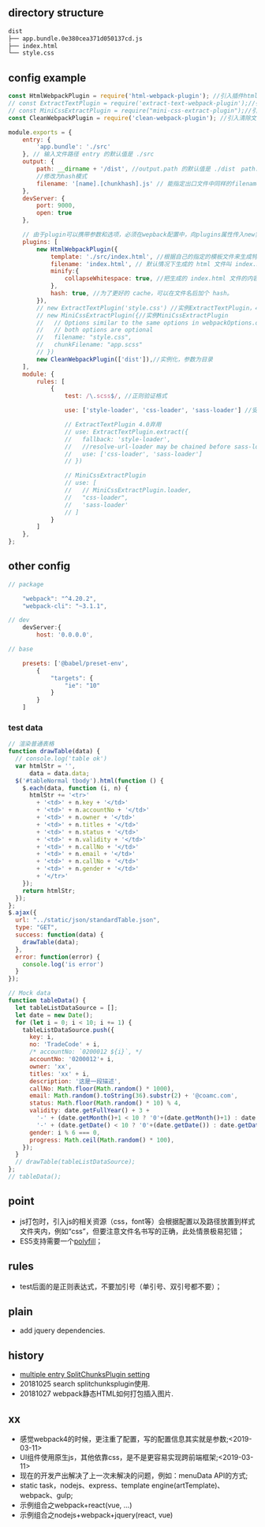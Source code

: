 ## directory structure
``` bash
dist
├── app.bundle.0e380cea371d050137cd.js
├── index.html
└── style.css
```
## config example
``` javascript
const HtmlWebpackPlugin = require('html-webpack-plugin'); //引入插件html-webpack-plugin
// const ExtractTextPlugin = require('extract-text-webpack-plugin');//引入插件extract-text-webpack-plugin
// const MiniCssExtractPlugin = require("mini-css-extract-plugin");//引入插件mini-css-extract-plugin
const CleanWebpackPlugin = require('clean-webpack-plugin'); //引入清除文件插件

module.exports = {
    entry: {
        'app.bundle': './src'
    }, // 输入文件路径 entry 的默认值是 ./src
    output: {
        path: __dirname + '/dist', //output.path 的默认值是 ./dist　path:对应一个绝对路径，此路径是希望一次性打包的目录
        //修改为hash模式
        filename: '[name].[chunkhash].js' // 能指定出口文件中同样的filename名称　filename:编译文件的文件名，首选推荐：main.js||bundle.js||index.js
    },
    devServer: {
        port: 9000,
        open: true
    },

    // 由于plugin可以携带参数和选项，必须在wepback配置中，向plugins属性传入new实例
    plugins: [
        new HtmlWebpackPlugin({
            template: './src/index.html', //根据自己的指定的模板文件来生成特定的 html 文件。这里的模板类型可以是任意你喜欢的模板，可以是 html, jade, ejs, hbs, 等等，但是要注意的是，使用自定义的模板文件时，需要提前安装对应的loader， 否则webpack不能正确解析
            filename: 'index.html', // 默认情况下生成的 html 文件叫 index.html
            minify:{
                collapseWhitespace: true, //把生成的 index.html 文件的内容的没用空格去掉，减少空间
            },
            hash: true, //为了更好的 cache，可以在文件名后加个 hash。
        }),
        // new ExtractTextPlugin('style.css') //实例ExtractTextPlugin，4.0弃用
        // new MiniCssExtractPlugin({//实例MiniCssExtractPlugin
        //   // Options similar to the same options in webpackOptions.output
        //   // both options are optional
        //   filename: "style.css",
        //   chunkFilename: "app.scss"
        // })
        new CleanWebpackPlugin(['dist']),//实例化，参数为目录
    ],
    module: {
        rules: [
            {
                test: /\.scss$/, //正则验证格式

                use: ['style-loader', 'css-loader', 'sass-loader'] //安装的loader

                // ExtractTextPlugin 4.0弃用
                // use: ExtractTextPlugin.extract({
                //   fallback: 'style-loader',
                //   //resolve-url-loader may be chained before sass-loader if necessary
                //   use: ['css-loader', 'sass-loader']
                // })

                // MiniCssExtractPlugin
                // use: [
                //   // MiniCssExtractPlugin.loader,
                //   "css-loader",
                //   'sass-loader'
                // ]
            }
        ]
    },
};
```

## other config
``` javascript
// package

    "webpack": "^4.20.2",
    "webpack-cli": "~3.1.1",

// dev
    devServer:{
        host: '0.0.0.0',

// base

    presets: ['@babel/preset-env',
        {
            "targets": {
                "ie": "10"
            }
        }
    ]
```

### test data
``` javascript
// 渲染普通表格
function drawTable(data) {
  // console.log('table ok')
  var htmlStr = '',
      data = data.data;
  $('#tableNormal tbody').html(function () {
    $.each(data, function (i, n) {
      htmlStr += '<tr>'
        + '<td>' + n.key + '</td>'
        + '<td>' + n.accountNo + '</td>'
        + '<td>' + n.owner + '</td>'
        + '<td>' + n.titles + '</td>'
        + '<td>' + n.status + '</td>'
        + '<td>' + n.validity + '</td>'
        + '<td>' + n.callNo + '</td>'
        + '<td>' + n.email + '</td>'
        + '<td>' + n.callNo + '</td>'
        + '<td>' + n.gender + '</td>'
        + '</tr>'
    });
    return htmlStr;
  });
};
$.ajax({
  url: "../static/json/standardTable.json",
  type: "GET",
  success: function(data) {
    drawTable(data);
  },
  error: function(error) {
    console.log('is error')
  }
});

// Mock data
function tableData() {
  let tableListDataSource = [];
  let date = new Date();
  for (let i = 0; i < 10; i += 1) {
    tableListDataSource.push({
      key: i,
      no: 'TradeCode' + i,
      /* accountNo: `0200012 ${i}`, */
      accountNo: '0200012'+ i,
      owner: 'xx',
      titles: 'xx' + i,
      description: '这是一段描述',
      callNo: Math.floor(Math.random() * 1000),
      email: Math.random().toString(36).substr(2) + '@coamc.com',
      status: Math.floor(Math.random() * 10) % 4,
      validity: date.getFullYear() + 3 +
        '-' + (date.getMonth()+1 < 10 ? '0'+(date.getMonth()+1) : date.getMonth()+1) +
        '-' + (date.getDate() < 10 ? '0'+(date.getDate()) : date.getDate()),
      gender: i % 6 === 0,
      progress: Math.ceil(Math.random() * 100),
    });
  }
  // drawTable(tableListDataSource);
};
// tableData();
```

## point
- js打包时，引入js的相关资源（css，font等）会根据配置以及路径放置到样式文件夹内，例如“css”，但要注意文件名书写的正确，此处情景极易犯错；
- ES5支持需要一个[polyfill](https://webpack.docschina.org/guides/shimming/#%E5%8A%A0%E8%BD%BD-polyfills)；

## rules
- test后面的是正则表达式，不要加引号（单引号、双引号都不要）；

## plain
- add jquery dependencies.

## history
- [multiple entry SplitChunksPlugin setting](https://futu.im/posts/2018-05-07-webpack4/)
- 20181025 search splitchunksplugin使用.
- 20181027 webpack静态HTML如何打包插入图片.

## xx
- 感觉webpack4的时候，更注重了配置，写的配置信息其实就是参数;<2019-03-11>
- UI组件使用原生js，其他依靠css，是不是更容易实现跨前端框架;<2019-03-11>
- 现在的开发产出解决了上一次未解决的问题，例如：menuData API的方式;
- static task，nodejs、express、template engine(artTemplate)、webpack、gulp;
- 示例组合之webpack+react(vue, ...)
- 示例组合之nodejs+webpack+jquery(react, vue)